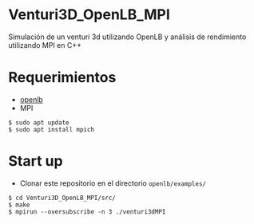 # Venturi3D_OpenLB_MPI
Simulación de un venturi 3d utilizando OpenLB y análisis de rendimiento utilizando MPI en C++

# Requerimientos
- [openlb](https://www.openlb.net/download/)
- MPI

```shell
$ sudo apt update
$ sudo apt install mpich
```

# Start up
- Clonar este repositorio en el directorio `openlb/examples/`

```shell
$ cd Venturi3D_OpenLB_MPI/src/
$ make
$ mpirun --oversubscribe -n 3 ./venturi3dMPI
```
